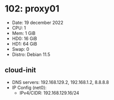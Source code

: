 # 102: proxy01

* Date: 19 december 2022
* CPU: 1
* Mem: 1 GiB
* HD0: 16 GiB
* HD1: 64 GiB
* Swap: 0
* Distro: Debian 11.5

## cloud-init

  * DNS servers: 192.168.129.2, 192.168.1.2, 8.8.8.8
  * IP Config (net0):
    - IPv4/CIDR: 192.168.129.16/24
